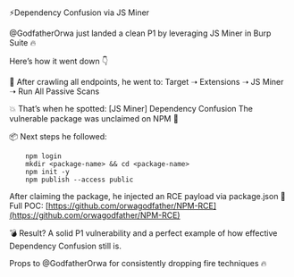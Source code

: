⚡Dependency Confusion via JS Miner

@GodfatherOrwa just landed a clean P1 by leveraging JS Miner in Burp Suite 🔥

Here’s how it went down 👇

🧩 After crawling all endpoints, he went to:
Target ➝ Extensions ➝ JS Miner ➝ Run All Passive Scans

💥 That’s when he spotted: [JS Miner] Dependency Confusion
The vulnerable package was unclaimed on NPM 👀

📦 Next steps he followed:

```
    npm login
    mkdir <package-name> && cd <package-name>
    npm init -y
    npm publish --access public

```

After claiming the package, he injected an RCE payload via package.json
🧪 Full POC: [https://github.com/orwagodfather/NPM-RCE](https://github.com/orwagodfather/NPM-RCE)

💣 Result? A solid P1 vulnerability and a perfect example of how effective Dependency Confusion still is.

Props to @GodfatherOrwa for consistently dropping fire techniques 🔥
